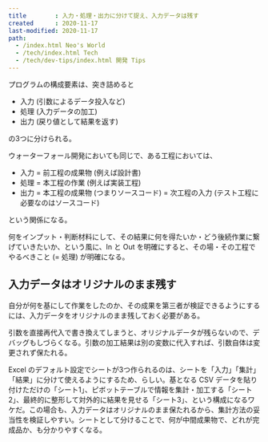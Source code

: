 ```yaml
---
title        : 入力・処理・出力に分けて捉え、入力データは残す
created      : 2020-11-17
last-modified: 2020-11-17
path:
  - /index.html Neo's World
  - /tech/index.html Tech
  - /tech/dev-tips/index.html 開発 Tips
---
```


プログラムの構成要素は、突き詰めると

- 入力 (引数によるデータ投入など)
- 処理 (入力データの加工)
- 出力 (戻り値として結果を返す)

の3つに分けられる。

ウォーターフォール開発においても同じで、ある工程においては、

- 入力 = 前工程の成果物 (例えば設計書)
- 処理 = 本工程の作業 (例えば実装工程)
- 出力 = 本工程の成果物 (つまりソースコード) = 次工程の入力 (テスト工程に必要なのはソースコード)

という関係になる。

何をインプット・判断材料にして、その結果に何を得たいか・どう後続作業に繋げていきたいか、という風に、In と Out を明確にすると、その場・その工程でやるべきこと (= 処理) が明確になる。


## 入力データはオリジナルのまま残す

自分が何を基にして作業をしたのか、その成果を第三者が検証できるようにするには、入力データをオリジナルのまま残しておく必要がある。

引数を直接再代入で書き換えてしまうと、オリジナルデータが残らないので、デバッグもしづらくなる。引数の加工結果は別の変数に代入すれば、引数自体は変更されず保たれる。

Excel のデフォルト設定でシートが3つ作られるのは、シートを「入力」「集計」「結果」に分けて使えるようにするため、らしい。基となる CSV データを貼り付けただけの「シート1」、ピボットテーブルで情報を集計・加工する「シート2」、最終的に整形して対外的に結果を見せる「シート3」、という構成になるワケだ。この場合も、入力データはオリジナルのまま保たれるから、集計方法の妥当性を検証しやすい。シートとして分けることで、何が中間成果物で、どれが完成品か、も分かりやすくなる。
